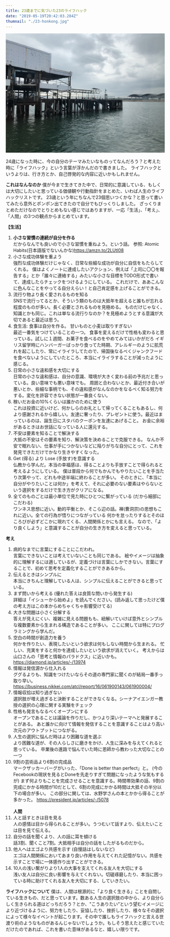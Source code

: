 ```yaml
---
title: 23歳までに気づいた23のライフハック
date: "2019-05-19T20:42:03.284Z"
thumnail: "./23-honkong.jpg"
---
```


![23-honkong](./23-honkong.jpg)


24歳になった時に、今の自分のテーマみたいなものってなんだろう？と考えた時に「ライフハック」という言葉が浮かんだので書きました。
ライフハックというよりは、行き方とか、自己啓発的な内容に近いかもしれません。<br>

**これはなんなのか**
僕が今まで生きてきた中で、日常的に意識している、もしくは大切にしたいと思っている価値観や行動指針をまとめた、いわば人生のライフハックリストです。
23歳という年にちなんで23個思いつくかな？と思って書いてみたら意外とポンポン出てきたので自分でもびっくりしました。
ざっくりまとめただけなのでとりとめもない感じではありますが、一応「生活」、「考え」、「人間」の3つの観点からまとめています。


**【生活】**
1. **小さな習慣の連続が自分を作る**<br>
    だからなんでも良いので小さな習慣を重ねよう。という話。
    参照: Atomic Habits(日本語版でないんかな)https://amzn.to/2LUtl08
2. 小さな成功体験を重よう<br>
    強烈な成功体験だけじゃなく、日常な些細な成功が自分に自信をもたらしてくれる。
    僕はよくノートに達成したいアクション、例えば「上司に〇〇を報告する」とか「誰々に連絡する」みたいな小さな目標をTODO形式で書いて、達成したらチェックをつけるようにしている。
    これだけで、ああこんなに色んなことをやってる自分えらい！と自己肯定感を上げることができる。
3. 流行り物より長く愛されるものを知る<br>
    SNSで流行ってるとか、そういう類のものは大抵年を超えると誰もが忘れる程度のものが多い。長く必要とされるものを見極める。
    ものだけじゃなく、知識とかも同じ。これは単なる流行りなのか？を見極めようとする意識が大切であると最近は思う。
4. 食生活: 食事は自分を作る。 甘いものと小麦は取りすぎない<br>
    最近一番気をつけていることの一つ。 食事を変えるだけで性格も変わると思っている。試しに１週間、お菓子を食べるのをやめてみてはいかがだろ
    イギリス留学時にハンバーガーばっかり食ってた時期、アレルギーのように肌荒れを起こしたり、常にイライラしてたので、帰国後なるべくジャンクフードを食べないようにしていたところ、本当にイライラすることが減ったように感じる。
5. 日常の小さな違和感を大切にする<br>
    日常の小さな違和感は、自分の意識、環境が大きく変わる前の予兆だと思っている。良い意味でも悪い意味でも。
    周囲と合わないとか、最近付き合いが悪いとか、些細な事柄でも、その違和感がなんなのかをなるべく知る努力をする。変化を許容できない状態が一番良くない。
6. 稼いだお金の10%くらいは誰かのために使う<br>
    これは投資に近いけど、何かしらのお礼として帰ってくることもあるし、何より感謝されるから嬉しい。友達に奢ったり、プレゼントに使う。最近はまっているのは、誕生日にスタバのクーポンを友達にあげること。
    お金に余裕があるときはお世話になっている人に還元する。
7. 不安は要素を知ることで解決する<br>
    大抵の不安はその要素を知り、解決策を決めることで克服できる。
    なんか不安で眠れない、仕事が手につかないなどに陥りがちな自分にとって、これを発見できただけでかなり生きやすくなった。
8. Get (得る) より Lose (手放す)を意識する<br>
    仏教から学んだ。本当の幸福感は、得ることよりも手放すことで得られると考えるようにしている。
    僕は普段から何でもかんでもやりたいことを手当たり次第やって、どれも中途半端に終わることが多い。
    そのときに、「本当に自分がやりたいことは何か」を考えて、それに必要のない要素はやらないという選択をするだけで生き方がクリアになる。
9. 全てのものごとは最小単位で見た時にひとつに繋がっている (だから細部にこだわる)<br>
    ワンネス思想に近い。動的平衡とか、そこら辺の話。禅(曹洞宗)の思想もこれに近い。全ての行為が悟りにつながっている
    何かを怠ったりするとそのほころびが必ずどこかに現れてくる、人間関係とかにも言える。
    なので、「より良くしよう」と意識することが自分の生き方を変えると思っている。

**考え**
1. 病的なまでに言葉にすることにこだわれ。<br>
    言葉にできないことは考えていないことも同じである。
    絵やイメージは抽象的に理解するには適しているが、定義づけは言葉にしかできない。言葉にすることで、初めて思考を定義化することができあるから。
2. 伝えるときはシンプルに<br>
    本当にきちんと理解している人は、シンプルに伝えることができると思っている。
3. まず問いから考える (優れた答えは良質な問いから発生する)<br>
    詳細は「イシューから始めよ」を読んでください。(読み返して思ったけど僕の考え方はこの本からめちゃくちゃ影響受けてる)
4. 大きな問題は小さく分解する<br>
    答えが見えにくい、複雑に見える問題もも、紐解いていけば意外とシンプルな複数要素から生まれる構造であることが多い。
    ここに関しては特にプログラミングから学んだ。
5. 空白の時間が創造力を養う<br>
    何かを作りたい、表現したいという欲求は何もしない時間から生まれる。
    忙しい、充実をすると何かを達成したいという欲求が消えていく。
    考えからは山口さんの「思考と情報のパラドクス」に近いかも。 
    https://diamond.jp/articles/-/13974
6. 情報は発信源から仕入れる<br>
    ググるよりも、知識をつけたいならその道の専門家に聞くのが結局一番手っ取り早い。
    https://business.nikkei.com/atcl/report/16/061900143/061900004/
7. 情報収拾は知り過ぎない<br>
    選択肢が増え過ぎると決断することができなくなる。シーナアイエンガー教授の選択の心理に関する実験をチェック
8. 性格も発言もなるべくオープンにする<br>
    オープンであることは議論を作りだし、かつより深いテーマへと発展することがある。
    あと誰かに向けて情報を発信することを意識することはより高い次元のアウトプットにつながる。
9. 人生の選択に悩んだ時はより困難な道を選ぶ<br>
    より困難な道が、その人らしさに磨きをかけ、人生に深みを与えてくれると思っている。
    卒業後の進路で悩んでいた時に恩師から教わった大切なことの一つ
10. 9割の芸術品より6割の完成品<br>
    マークザッカーバーグがいった、「Done is better than perfect」と。 (今のFecebookの現状を見るとDoneを先走りすぎて問題になったような気もするが)
    まず何よりもことを完成させることを意識する。時間帯効果の話、9割の完成にかかる時間が10だとして、6割の完成にかかる時間は大抵その半分以下の場合が多い。
    この部分に関しては、水野学さんの本とかから得ることが多かった。
    https://president.jp/articles/-/5078
<br><br>
**人間**
1. 人と話すときは目を見る<br>
    人の感情は目から得られることが多い。うつむいて話すより、伝えたいことは目を見て伝える。
2. 自分の話を聞くより、人の話に耳を傾ける<br>
    話3割、聞くこと7割。大抵相手は自分の話をしたがるものだから。
3. 他人へはエゴより共感を示す (自慢話はしないなど)<br>
    エゴは人間関係においてあまり良い作用を与えてくれた記憶がない。共感を示すことで場に一体感作り出すことができる。
4. 10人の浅い繋がりより1人の大事を支えてくれる友人を大切にする<br>
    浅い友人は自分に良い影響を与えてくれない。切磋琢磨したり、本当に困っている時に助けてくれる友人を大切にする、していきたい。

**ライフハックについて**
僕は、人間は根源的に「より良く生きる」ことを自問している生きもの、だと思っています。数ある人生の選択肢の中から、より自分らしく生きられる道はどっちだろう？とか、"こうありたい”という望むイメージにより近づけるように、努力をしたり、妥協したり、挫折したり、様々なその選択によって様々なイベントが起こります。その中で誰しもライフハックと言える世渡り術のようなものがあるんじゃないでしょうか。もしそう思えたと感じていただけたのであれば、これを書いた意味があるなと、嬉しい限りです。
